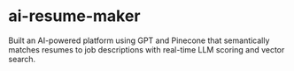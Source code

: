 # ai-resume-maker
Built an AI-powered platform using GPT and Pinecone that semantically matches resumes to job descriptions with real-time LLM scoring and vector search.
